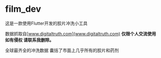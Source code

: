 # film_dev

这是一款使用Flutter开发的胶片冲洗小工具

数据抓取自[www.digitaltruth.com](www.digitaltruth.com) 
**仅限个人交流使用 如有侵权 请联系我删除。**

全球最齐全的冲洗数据 囊括了市面上几乎所有的胶片和药剂


